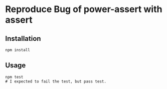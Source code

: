 # Reproduce Bug of power-assert with assert

## Installation

    npm install

## Usage

    npm test
    # I expected to fail the test, but pass test.
